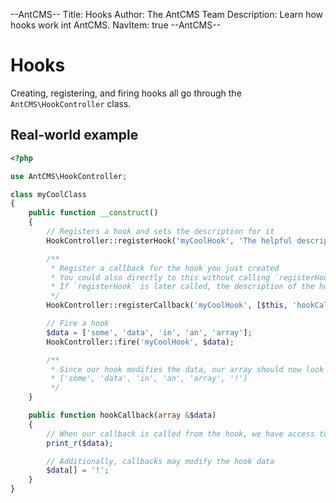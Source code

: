 --AntCMS--
Title: Hooks
Author: The AntCMS Team
Description: Learn how hooks work int AntCMS.
NavItem: true
--AntCMS--

# Hooks

Creating, registering, and firing hooks all go through the `AntCMS\HookController` class.

## Real-world example

```PHP
<?php

use AntCMS\HookController;

class myCoolClass
{
    public function __construct()
    {
        // Registers a hook and sets the description for it
        HookController::registerHook('myCoolHook', 'The helpful description of my hook');

        /**
         * Register a callback for the hook you just created
         * You could also directly to this without calling `registerHook`, which will register the hook without a description
         * If `registerHook` is later called, the description of the hook will be updated
         */
        HookController::registerCallback('myCoolHook', [$this, 'hookCallback']);

        // Fire a hook
        $data = ['some', 'data', 'in', 'an', 'array'];
        HookController::fire('myCoolHook', $data);

        /**
         * Since our hook modifies the data, our array should now look like this:
         * ['some', 'data', 'in', 'an', 'array', '!']
         */
    }

    public function hookCallback(array &$data)
    {
        // When our callback is called from the hook, we have access to the data associated with it
        print_r($data);

        // Additionally, callbacks may modify the hook data
        $data[] = '!';
    }
}
```